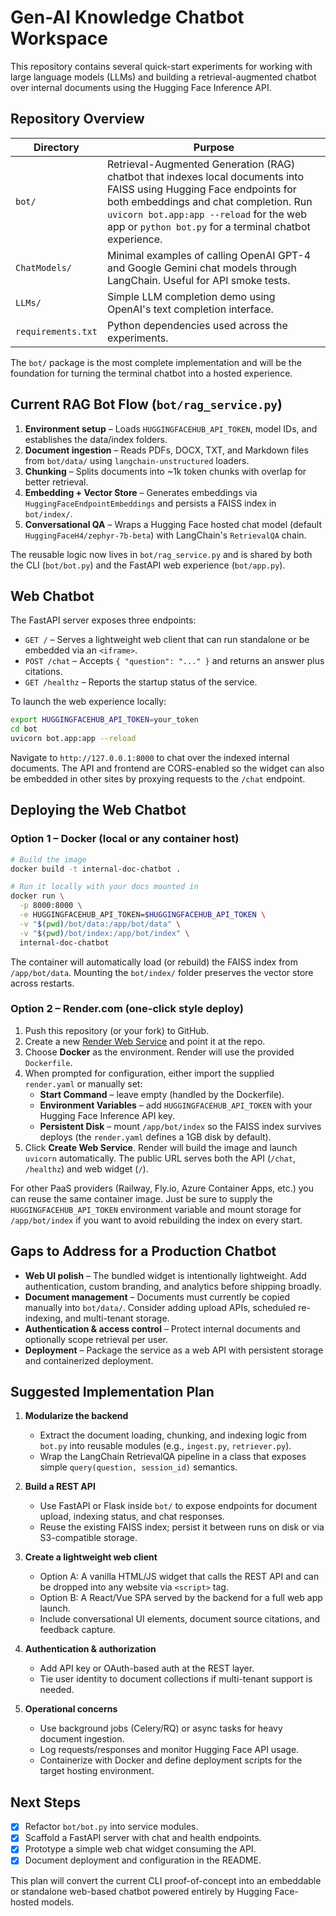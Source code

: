 # Gen-AI Knowledge Chatbot Workspace

This repository contains several quick-start experiments for working with large language models (LLMs) and building a retrieval-augmented chatbot over internal documents using the Hugging Face Inference API.

## Repository Overview

| Directory | Purpose |
| --- | --- |
| `bot/` | Retrieval-Augmented Generation (RAG) chatbot that indexes local documents into FAISS using Hugging Face endpoints for both embeddings and chat completion. Run `uvicorn bot.app:app --reload` for the web app or `python bot.py` for a terminal chatbot experience. |
| `ChatModels/` | Minimal examples of calling OpenAI GPT-4 and Google Gemini chat models through LangChain. Useful for API smoke tests. |
| `LLMs/` | Simple LLM completion demo using OpenAI's text completion interface. |
| `requirements.txt` | Python dependencies used across the experiments. |

The `bot/` package is the most complete implementation and will be the foundation for turning the terminal chatbot into a hosted experience.

## Current RAG Bot Flow (`bot/rag_service.py`)

1. **Environment setup** – Loads `HUGGINGFACEHUB_API_TOKEN`, model IDs, and establishes the data/index folders.
2. **Document ingestion** – Reads PDFs, DOCX, TXT, and Markdown files from `bot/data/` using `langchain-unstructured` loaders.
3. **Chunking** – Splits documents into ~1k token chunks with overlap for better retrieval.
4. **Embedding + Vector Store** – Generates embeddings via `HuggingFaceEndpointEmbeddings` and persists a FAISS index in `bot/index/`.
5. **Conversational QA** – Wraps a Hugging Face hosted chat model (default `HuggingFaceH4/zephyr-7b-beta`) with LangChain's `RetrievalQA` chain.

The reusable logic now lives in `bot/rag_service.py` and is shared by both the CLI (`bot/bot.py`) and the FastAPI web experience (`bot/app.py`).

## Web Chatbot

The FastAPI server exposes three endpoints:

- `GET /` – Serves a lightweight web client that can run standalone or be embedded via an `<iframe>`.
- `POST /chat` – Accepts `{ "question": "..." }` and returns an answer plus citations.
- `GET /healthz` – Reports the startup status of the service.

To launch the web experience locally:

```bash
export HUGGINGFACEHUB_API_TOKEN=your_token
cd bot
uvicorn bot.app:app --reload
```

Navigate to `http://127.0.0.1:8000` to chat over the indexed internal documents. The API and frontend are CORS-enabled so the widget can also be embedded in other sites by proxying requests to the `/chat` endpoint.

## Deploying the Web Chatbot

### Option 1 – Docker (local or any container host)

```bash
# Build the image
docker build -t internal-doc-chatbot .

# Run it locally with your docs mounted in
docker run \
  -p 8000:8000 \
  -e HUGGINGFACEHUB_API_TOKEN=$HUGGINGFACEHUB_API_TOKEN \
  -v "$(pwd)/bot/data:/app/bot/data" \
  -v "$(pwd)/bot/index:/app/bot/index" \
  internal-doc-chatbot
```

The container will automatically load (or rebuild) the FAISS index from `/app/bot/data`. Mounting the `bot/index/` folder preserves the vector store across restarts.

### Option 2 – Render.com (one-click style deploy)

1. Push this repository (or your fork) to GitHub.
2. Create a new [Render Web Service](https://render.com/docs/web-services) and point it at the repo.
3. Choose **Docker** as the environment. Render will use the provided `Dockerfile`.
4. When prompted for configuration, either import the supplied `render.yaml` or manually set:
   - **Start Command** – leave empty (handled by the Dockerfile).
   - **Environment Variables** – add `HUGGINGFACEHUB_API_TOKEN` with your Hugging Face Inference API key.
   - **Persistent Disk** – mount `/app/bot/index` so the FAISS index survives deploys (the `render.yaml` defines a 1GB disk by default).
5. Click **Create Web Service**. Render will build the image and launch `uvicorn` automatically. The public URL serves both the API (`/chat`, `/healthz`) and web widget (`/`).

For other PaaS providers (Railway, Fly.io, Azure Container Apps, etc.) you can reuse the same container image. Just be sure to supply the `HUGGINGFACEHUB_API_TOKEN` environment variable and mount storage for `/app/bot/index` if you want to avoid rebuilding the index on every start.

## Gaps to Address for a Production Chatbot

- **Web UI polish** – The bundled widget is intentionally lightweight. Add authentication, custom branding, and analytics before shipping broadly.
- **Document management** – Documents must currently be copied manually into `bot/data/`. Consider adding upload APIs, scheduled re-indexing, and multi-tenant storage.
- **Authentication & access control** – Protect internal documents and optionally scope retrieval per user.
- **Deployment** – Package the service as a web API with persistent storage and containerized deployment.

## Suggested Implementation Plan

1. **Modularize the backend**
   - Extract the document loading, chunking, and indexing logic from `bot.py` into reusable modules (e.g., `ingest.py`, `retriever.py`).
   - Wrap the LangChain RetrievalQA pipeline in a class that exposes simple `query(question, session_id)` semantics.

2. **Build a REST API**
   - Use FastAPI or Flask inside `bot/` to expose endpoints for document upload, indexing status, and chat responses.
   - Reuse the existing FAISS index; persist it between runs on disk or via S3-compatible storage.

3. **Create a lightweight web client**
   - Option A: A vanilla HTML/JS widget that calls the REST API and can be dropped into any website via `<script>` tag.
   - Option B: A React/Vue SPA served by the backend for a full web app launch.
   - Include conversational UI elements, document source citations, and feedback capture.

4. **Authentication & authorization**
   - Add API key or OAuth-based auth at the REST layer.
   - Tie user identity to document collections if multi-tenant support is needed.

5. **Operational concerns**
   - Use background jobs (Celery/RQ) or async tasks for heavy document ingestion.
   - Log requests/responses and monitor Hugging Face API usage.
   - Containerize with Docker and define deployment scripts for the target hosting environment.

## Next Steps

- [x] Refactor `bot/bot.py` into service modules.
- [x] Scaffold a FastAPI server with chat and health endpoints.
- [x] Prototype a simple web chat widget consuming the API.
- [x] Document deployment and configuration in the README.

This plan will convert the current CLI proof-of-concept into an embeddable or standalone web-based chatbot powered entirely by Hugging Face-hosted models.
